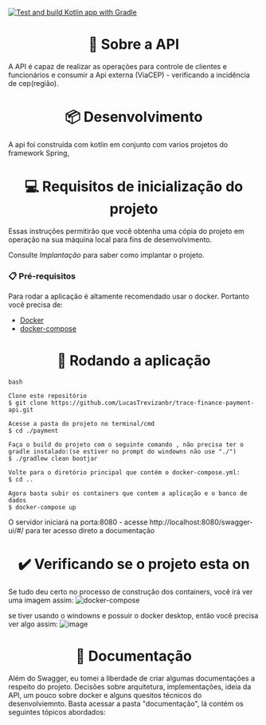 [![Test and build Kotlin app with Gradle](https://github.com/LucasTrevizanbr/trace-finance-payment-api/actions/workflows/gradle.yml/badge.svg)](https://github.com/LucasTrevizanbr/trace-finance-payment-api/actions/workflows/gradle.yml)


<h1 align="center">🎯 Sobre a API</h1>

A API é capaz de realizar as operações para controle de clientes e funcionários e consumir a Api externa (ViaCEP) - verificando a incidência de cep(região).

<h1 align="center">📦 Desenvolvimento</h1>

A api foi construída com kotlin em conjunto com varios projetos do framework Spring, 

<h1 align="center"> 💻 Requisitos de inicialização do projeto</h1>

Essas instruções permitirão que você obtenha uma cópia do projeto em operação na sua máquina local para fins de desenvolvimento.

Consulte *Implantação* para saber como implantar o projeto.

### 📋 Pré-requisitos

Para rodar a aplicação é altamente recomendado usar o docker. Portanto você precisa de:

- [Docker](https://docs.docker.com/desktop/windows/install/)
- [docker-compose](https://docs.docker.com/compose/install/)


 <h1 align="center">📍 Rodando a aplicação</h1>

```
bash

Clone este repositório
$ git clone https://github.com/LucasTrevizanbr/trace-finance-payment-api.git

Acesse a pasta do projeto no terminal/cmd
$ cd ./payment

Faça o build do projeto com o seguinte comando , não precisa ter o gradle instalado:(se estiver no prompt do windowns não use "./")
$ ./gradlew clean bootjar

Volte para o diretório principal que contém o docker-compose.yml:
$ cd ..

Agora basta subir os containers que contem a aplicação e o banco de dados
$ docker-compose up 
```

O servidor iniciará na porta:8080 - acesse http://localhost:8080/swagger-ui/#/ para ter acesso direto a documentação

<h1 align="center">✔️ Verificando se o projeto esta on</h1>

Se tudo deu certo no processo de construção dos containers, você irá ver uma imagem assim:
![docker-compose](https://user-images.githubusercontent.com/72326473/177079786-e71f8d0b-8167-4346-b684-fb02da10a0ba.png)

se tiver usando o windowns e possuir o docker desktop, então você precisa ver algo assim:
![image](https://user-images.githubusercontent.com/72326473/177079892-87259099-1ad6-443c-ad1c-1cb1f14d1d82.png)

<h1 align="center">📌 Documentação </h1>
Além do Swagger, eu tomei a liberdade de criar algumas documentações a respeito do projeto. Decisões sobre arquitetura, implementações, ideia da API, um pouco sobre docker e alguns quesitos técnicos do desenvolviemnto. Basta acessar a pasta "documentação", lá contém os seguintes tópicos abordados:

</div>


